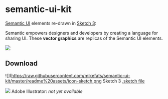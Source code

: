 semantic-ui-kit
===============

[Semantic UI](http://semantic-ui.com/) elements re-drawn in [Sketch 3](http://bohemiancoding.com/sketch/):

Semantic empowers designers and developers by creating a language for sharing UI. These **vector graphics** are replicas of the Semantic UI elements.  

![](https://github.com/mikefats/semantic-ui-kit/blob/master/Screenshot%202014-04-29%2010.22.36.png?raw=true)

## Download

![](https://raw.githubusercontent.com/mikefats/semantic-ui-kit/master/readme%20assets/icon-sketch.png Sketch 3 [.sketch file](https://github.com/mikefats/semantic-ui-kit/tree/master/semantic-ui%20kit.sketch)

![](https://raw.githubusercontent.com/mikefats/semantic-ui-kit/master/readme%20assets/icon-ai.png) Adobe Illustrator: *not yet available*


